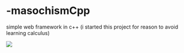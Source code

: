 # -masochismCpp
simple web framework in c++ (i started this project for reason to avoid learning calculus)

<img src="https://64.media.tumblr.com/e97d89c313dc25f362554050339c3e72/1c945d8c77de3382-a5/s540x810/770daa0fb3f7659308cccb13906c85153407e262.jpg">

